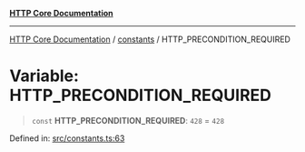 [**HTTP Core Documentation**](../../README.md)

***

[HTTP Core Documentation](../../README.md) / [constants](../README.md) / HTTP\_PRECONDITION\_REQUIRED

# Variable: HTTP\_PRECONDITION\_REQUIRED

> `const` **HTTP\_PRECONDITION\_REQUIRED**: `428` = `428`

Defined in: [src/constants.ts:63](https://github.com/stonemjs/http-core/blob/38177eda1505fdb30323b11ec31ef2a0f0840267/src/constants.ts#L63)
